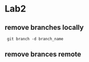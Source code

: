 # Lab2

## remove branches locally
``` git branch -d branch_name```

## remove brances remote
```git push origin :branch_name

